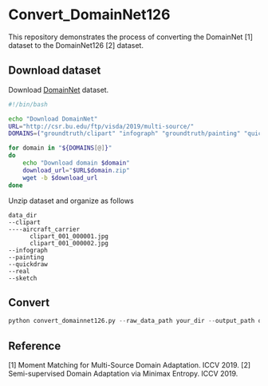 # Convert_DomainNet126
This repository demonstrates the process of converting the DomainNet [1] dataset to the DomainNet126 [2] dataset.

## Download dataset
Download [DomainNet](https://ai.bu.edu/M3SDA/) dataset.
```bash
#!/bin/bash

echo "Download DomainNet"
URL="http://csr.bu.edu/ftp/visda/2019/multi-source/"
DOMAINS=("groundtruth/clipart" "infograph" "groundtruth/painting" "quickdraw" "real" "sketch")

for domain in "${DOMAINS[@]}"
do
    echo "Download domain $domain"
    download_url="$URL$domain.zip"
    wget -b $download_url
done
```
Unzip dataset and organize as follows
```
data_dir
--clipart
----aircraft_carrier
      clipart_001_000001.jpg
      clipart_001_000002.jpg
--infograph
--painting
--quickdraw
--real
--sketch
```

## Convert
```python
python convert_domainnet126.py --raw_data_path your_dir --output_path output_dir
```

## Reference
[1] Moment Matching for Multi-Source Domain Adaptation. ICCV 2019.
[2] Semi-supervised Domain Adaptation via Minimax Entropy. ICCV 2019.
